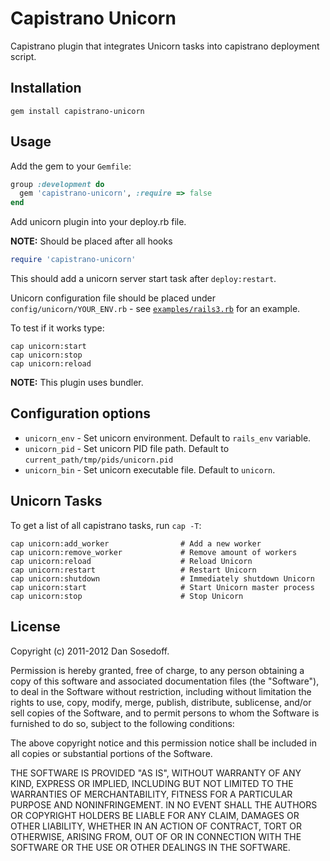 # Capistrano Unicorn

Capistrano plugin that integrates Unicorn tasks into capistrano deployment script.

## Installation

```
gem install capistrano-unicorn
```

## Usage

Add the gem to your ```Gemfile```:

```ruby
group :development do
  gem 'capistrano-unicorn', :require => false
end
```

Add unicorn plugin into your deploy.rb file.

**NOTE:** Should be placed after all hooks

```ruby
require 'capistrano-unicorn'
```

This should add a unicorn server start task after ```deploy:restart```.

Unicorn configuration file should be placed under ```config/unicorn/YOUR_ENV.rb``` -
see [```examples/rails3.rb```](https://github.com/sosedoff/capistrano-unicorn/blob/master/examples/rails3.rb) for an example.

To test if it works type:

```
cap unicorn:start
cap unicorn:stop
cap unicorn:reload
```

**NOTE:** This plugin uses bundler.

## Configuration options

- ```unicorn_env``` - Set unicorn environment. Default to ```rails_env``` variable.
- ```unicorn_pid``` - Set unicorn PID file path. Default to ```current_path/tmp/pids/unicorn.pid```
- ```unicorn_bin``` - Set unicorn executable file. Default to ```unicorn```.

## Unicorn Tasks

To get a list of all capistrano tasks, run `cap -T`:

```
cap unicorn:add_worker                # Add a new worker
cap unicorn:remove_worker             # Remove amount of workers
cap unicorn:reload                    # Reload Unicorn
cap unicorn:restart                   # Restart Unicorn
cap unicorn:shutdown                  # Immediately shutdown Unicorn
cap unicorn:start                     # Start Unicorn master process
cap unicorn:stop                      # Stop Unicorn
```

## License

Copyright (c) 2011-2012 Dan Sosedoff.

Permission is hereby granted, free of charge, to any person obtaining a copy of this software and associated documentation files (the "Software"), to deal in the Software without restriction, including without limitation the rights to use, copy, modify, merge, publish, distribute, sublicense, and/or sell copies of the Software, and to permit persons to whom the Software is furnished to do so, subject to the following conditions:

The above copyright notice and this permission notice shall be included in all copies or substantial portions of the Software.

THE SOFTWARE IS PROVIDED "AS IS", WITHOUT WARRANTY OF ANY KIND, EXPRESS OR IMPLIED, INCLUDING BUT NOT LIMITED TO THE WARRANTIES OF MERCHANTABILITY, FITNESS FOR A PARTICULAR PURPOSE AND NONINFRINGEMENT. IN NO EVENT SHALL THE AUTHORS OR COPYRIGHT HOLDERS BE LIABLE FOR ANY CLAIM, DAMAGES OR OTHER LIABILITY, WHETHER IN AN ACTION OF CONTRACT, TORT OR OTHERWISE, ARISING FROM, OUT OF OR IN CONNECTION WITH THE SOFTWARE OR THE USE OR OTHER DEALINGS IN THE SOFTWARE.
